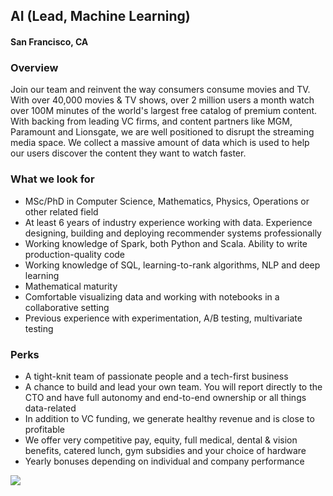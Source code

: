 ## AI (Lead, Machine Learning)
#### San Francisco, CA

### Overview
Join our team and reinvent the way consumers consume movies and TV. With over 40,000 movies & TV shows, over 2 million users a month watch over 100M minutes of the world's largest free catalog of premium content. With backing from leading VC firms, and content partners like MGM, Paramount and Lionsgate, we are well positioned to disrupt the streaming media space.
We collect a massive amount of data which is used to help our users discover the content they want to watch faster.

### What we look for
+	MSc/PhD in Computer Science, Mathematics, Physics, Operations or other related field
+	At least 6 years of industry experience working with data.  Experience designing, building and deploying recommender systems professionally
+	Working knowledge of Spark, both Python and Scala. Ability to write production-quality code
+	Working knowledge of SQL, learning-to-rank algorithms, NLP and deep learning
+	Mathematical maturity
+	Comfortable visualizing data and working with notebooks in a collaborative setting
+	Previous experience with experimentation, A/B testing, multivariate testing

### Perks
+	A tight-knit team of passionate people and a tech-first business
+	A chance to build and lead your own team. You will report directly to the CTO and have full autonomy and end-to-end ownership or all things data-related
+	In addition to VC funding, we generate healthy revenue and is close to profitable
+	We offer very competitive pay, equity, full medical, dental & vision benefits, catered lunch, gym subsidies and your choice of hardware
+	Yearly bonuses depending on individual and company performance


[<img src='https://dabuttonfactory.com/button.png?t=Learn+More&f=Calibri-Bold&ts=24&tc=fff&hp=20&vp=8&c=5&bgt=unicolored&bgc=29aafe'>](https://letsrockit.co/jobs/vhviasbuvg-ai-lead-machine-learning)
